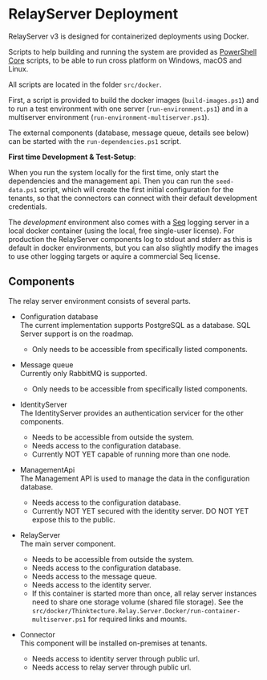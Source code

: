 # RelayServer Deployment

RelayServer v3 is designed for containerized deployments using Docker.

Scripts to help building and running the system are provided as [PowerShell Core](https://github.com/powershell/powershell) scripts, to be
able to run cross platform on Windows, macOS and Linux.

All scripts are located in the folder `src/docker`.

First, a script is provided to build the docker images (`build-images.ps1`) and to run a test environment with one server
(`run-environment.ps1`) and in a multiserver environment (`run-environment-multiserver.ps1`).

The external components (database, message queue, details see below) can be started with the `run-dependencies.ps1` script.

**First time Development & Test-Setup**:

When you run the system locally for the first time, only start the dependencies and the management api. Then you can run the `seed-data.ps1`
script, which will create the first initial configuration for the tenants, so that the connectors can connect with their default development
credentials.

The _development_ environment also comes with a [Seq](https://datalust.co/seq) logging server in a local docker container (using the local,
free single-user license). For production the RelayServer components log to stdout and stderr as this is default in docker environments, but
you can also slightly modify the images to use other logging targets or aquire a commercial Seq license.

## Components

The relay server environment consists of several parts.

- Configuration database  
  The current implementation supports PostgreSQL as a database. SQL Server support is on the roadmap.

  - Only needs to be accessible from specifically listed components.

- Message queue  
  Currently only RabbitMQ is supported.

  - Only needs to be accessible from specifically listed components.

- IdentityServer  
  The IdentityServer provides an authentication servicer for the other components.

  - Needs to be accessible from outside the system.
  - Needs access to the configuration database.
  - Currently NOT YET capable of running more than one node.

- ManagementApi  
  The Management API is used to manage the data in the configuration database.

  - Needs access to the configuration database.
  - Currently NOT YET secured with the identity server. DO NOT YET expose this to the public.

- RelayServer  
  The main server component.

  - Needs to be accessible from outside the system.
  - Needs access to the configuration database.
  - Needs access to the message queue.
  - Needs access to the identity server.
  - If this container is started more than once, all relay server instances need to share one storage volume (shared file storage). See the
    `src/docker/Thinktecture.Relay.Server.Docker/run-container-multiserver.ps1` for required links and mounts.

- Connector  
  This component will be installed on-premises at tenants.
  - Needs access to identity server through public url.
  - Needs access to relay server through public url.
